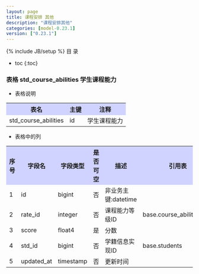 ```yaml
---
layout: page
title: 课程安排 其他
description: "课程安排其他"
categories: [model-0.23.1]
version: ["0.23.1"]
---
```

{% include JB/setup %}
 目  录

* toc
{:toc}



### 表格 std_course_abilities 学生课程能力

  * 表格说明

<table class="table table-bordered table-striped table-condensed">
<tr><th style="background-color:#D0D3FF">表名</th><th style="background-color:#D0D3FF">主键</th><th style="background-color:#D0D3FF">注释</th>  </tr>
<tr><td>std_course_abilities</td><td>id</td><td>学生课程能力</td>  </tr>
</table>

  * 表格中的列

<table class="table table-bordered table-striped table-condensed">
<tr><th style="background-color:#D0D3FF" class="text-center">序号</th><th style="background-color:#D0D3FF">字段名</th><th style="background-color:#D0D3FF">字段类型</th><th style="background-color:#D0D3FF" class="text-center">是否可空</th><th style="background-color:#D0D3FF">描述</th><th style="background-color:#D0D3FF">引用表</th>  </tr>
<tr><td class="text-center">1</td><td>id</td><td>bigint</td><td class="text-center">否</td><td>非业务主键:datetime</td><td></td>  </tr>
<tr><td class="text-center">2</td><td>rate_id</td><td>integer</td><td class="text-center">否</td><td>课程能力等级ID</td><td>base.course_ability_rates</td>  </tr>
<tr><td class="text-center">3</td><td>score</td><td>float4</td><td class="text-center">是</td><td>分数</td><td></td>  </tr>
<tr><td class="text-center">4</td><td>std_id</td><td>bigint</td><td class="text-center">否</td><td>学籍信息实现ID</td><td>base.students</td>  </tr>
<tr><td class="text-center">5</td><td>updated_at</td><td>timestamp</td><td class="text-center">否</td><td>更新时间</td><td></td>  </tr>
</table>



